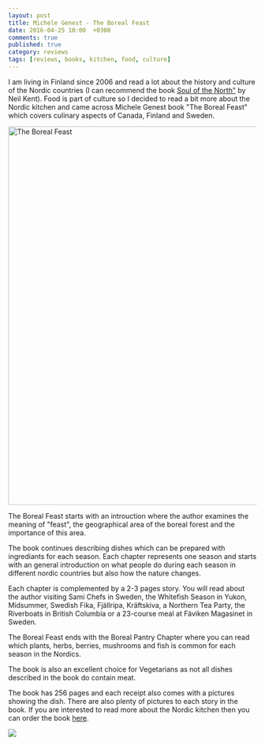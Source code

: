 ```yaml
---
layout: post
title: Michele Genest - The Boreal Feast
date: 2016-04-25 10:00  +0300
comments: true
published: true
category: reviews
tags: [reviews, books, kitchen, food, culture]
---
```

I am living in Finland since 2006 and read a lot about the history and culture of the Nordic countries (I can recommend the book <a href="http://amzn.to/1Smzvkk" rel="nowfollow">Soul of the North"</a> by Neil Kent). Food is part of culture so I decided to read a bit more about the Nordic kitchen and came across Michele Genest book "The Boreal Feast" which covers culinary aspects of Canada, Finland and Sweden.
   
<a data-flickr-embed="true"  href="https://www.flickr.com/photos/90204224@N07/26490029551/in/dateposted-public/" title="The Boreal Feast"><img src="https://farm2.staticflickr.com/1516/26490029551_bcf084d242_b.jpg" width="1024" height="768" alt="The Boreal Feast"></a><script async src="//embedr.flickr.com/assets/client-code.js" charset="utf-8"></script>
    
<!--more-->
    
The Boreal Feast starts with an introuction where the author examines the meaning of "feast", the geographical area of the boreal forest and the importance of this area.

The book continues describing dishes which can be prepared with ingrediants for each season. Each chapter represents one season and starts with an general introduction on what people do during each season in different nordic countries but also how the nature changes. 

Each chapter is complemented by a 2-3 pages story. You will read about the author visiting Sami Chefs in Sweden, the Whitefish Season in Yukon, Midsummer, Swedish Fika, Fjällripa, Kräftskiva, a Northern Tea Party, the Riverboats in British Columbia or a 23-course meal at Fäviken Magasinet in Sweden.

The Boreal Feast ends with the Boreal Pantry Chapter where you can read which plants, herbs, berries, mushrooms and fish is common for each season in the Nordics.

The book is also an excellent choice for Vegetarians as not all dishes described in the book do contain meat.

The book has 256 pages and each receipt also comes with a pictures showing the dish. There are also plenty of pictures to each story in the book. If you are interested to read more about the Nordic kitchen then you can order the book <a href="http://www.amazon.com/gp/product/1550176277/ref=as_li_tl?ie=UTF8&camp=1789&creative=9325&creativeASIN=1550176277&linkCode=as2&tag=hikeve-20&linkId=3EZE73DXNHX57DY6">here</a>.
    
<a  href="http://www.amazon.com/gp/product/1550176277/ref=as_li_tl?ie=UTF8&camp=1789&creative=9325&creativeASIN=1550176277&linkCode=as2&tag=hikeve-20&linkId=CQVOTB2X2YK6HSL3"><img border="0" src="http://ws-na.amazon-adsystem.com/widgets/q?_encoding=UTF8&ASIN=1550176277&Format=_SL250_&ID=AsinImage&MarketPlace=US&ServiceVersion=20070822&WS=1&tag=hikeve-20" ></a><img src="http://ir-na.amazon-adsystem.com/e/ir?t=hikeve-20&l=as2&o=1&a=1550176277" width="1" height="1" border="0" alt="" style="border:none !important; margin:0px !important;" />

